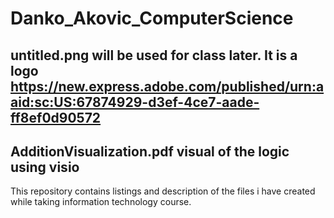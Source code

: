 # Danko_Akovic_ComputerScience
## untitled.png will be used for class later. It is a logo https://new.express.adobe.com/published/urn:aaid:sc:US:67874929-d3ef-4ce7-aade-ff8ef0d90572
## AdditionVisualization.pdf  visual of the logic using visio
This repository contains listings and description  of the files i have created while taking information technology course.
